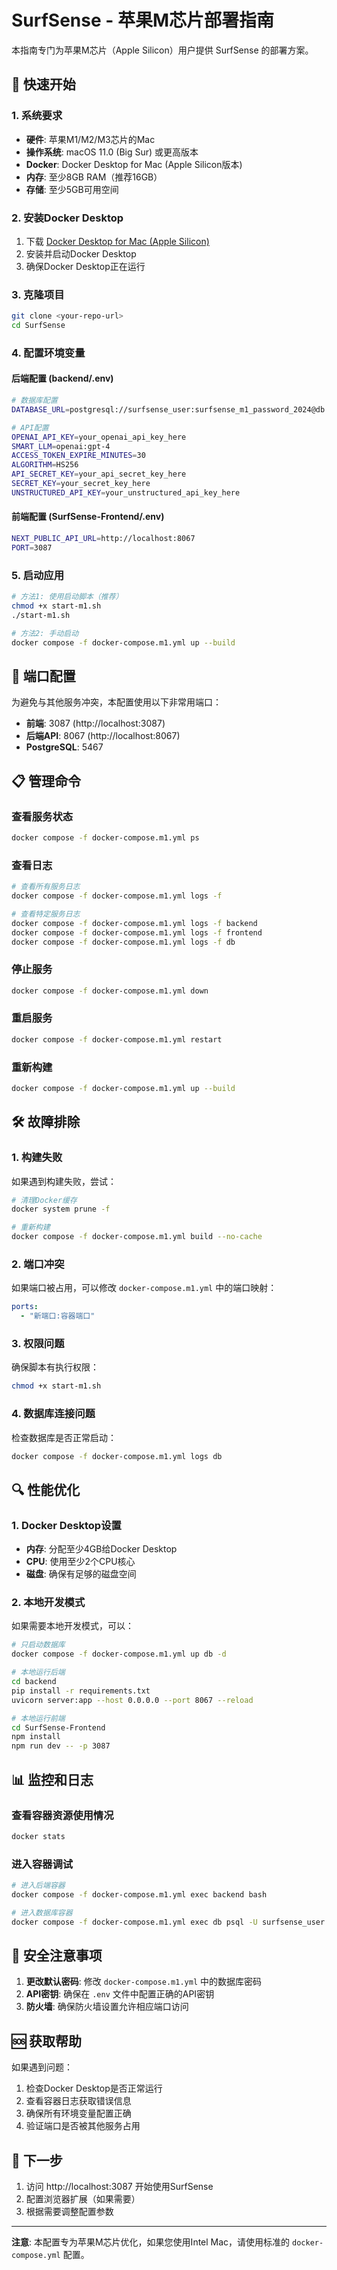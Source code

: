 # SurfSense - 苹果M芯片部署指南

本指南专门为苹果M芯片（Apple Silicon）用户提供 SurfSense 的部署方案。

## 🚀 快速开始

### 1. 系统要求

- **硬件**: 苹果M1/M2/M3芯片的Mac
- **操作系统**: macOS 11.0 (Big Sur) 或更高版本
- **Docker**: Docker Desktop for Mac (Apple Silicon版本)
- **内存**: 至少8GB RAM（推荐16GB）
- **存储**: 至少5GB可用空间

### 2. 安装Docker Desktop

1. 下载 [Docker Desktop for Mac (Apple Silicon)](https://desktop.docker.com/mac/main/arm64/Docker.dmg)
2. 安装并启动Docker Desktop
3. 确保Docker Desktop正在运行

### 3. 克隆项目

```bash
git clone <your-repo-url>
cd SurfSense
```

### 4. 配置环境变量

#### 后端配置 (backend/.env)

```bash
# 数据库配置
DATABASE_URL=postgresql://surfsense_user:surfsense_m1_password_2024@db:5432/surfsense_db

# API配置
OPENAI_API_KEY=your_openai_api_key_here
SMART_LLM=openai:gpt-4
ACCESS_TOKEN_EXPIRE_MINUTES=30
ALGORITHM=HS256
API_SECRET_KEY=your_api_secret_key_here
SECRET_KEY=your_secret_key_here
UNSTRUCTURED_API_KEY=your_unstructured_api_key_here
```

#### 前端配置 (SurfSense-Frontend/.env)

```bash
NEXT_PUBLIC_API_URL=http://localhost:8067
PORT=3087
```

### 5. 启动应用

```bash
# 方法1: 使用启动脚本（推荐）
chmod +x start-m1.sh
./start-m1.sh

# 方法2: 手动启动
docker compose -f docker-compose.m1.yml up --build
```

## 🔧 端口配置

为避免与其他服务冲突，本配置使用以下非常用端口：

- **前端**: 3087 (http://localhost:3087)
- **后端API**: 8067 (http://localhost:8067)
- **PostgreSQL**: 5467

## 📋 管理命令

### 查看服务状态
```bash
docker compose -f docker-compose.m1.yml ps
```

### 查看日志
```bash
# 查看所有服务日志
docker compose -f docker-compose.m1.yml logs -f

# 查看特定服务日志
docker compose -f docker-compose.m1.yml logs -f backend
docker compose -f docker-compose.m1.yml logs -f frontend
docker compose -f docker-compose.m1.yml logs -f db
```

### 停止服务
```bash
docker compose -f docker-compose.m1.yml down
```

### 重启服务
```bash
docker compose -f docker-compose.m1.yml restart
```

### 重新构建
```bash
docker compose -f docker-compose.m1.yml up --build
```

## 🛠️ 故障排除

### 1. 构建失败

如果遇到构建失败，尝试：

```bash
# 清理Docker缓存
docker system prune -f

# 重新构建
docker compose -f docker-compose.m1.yml build --no-cache
```

### 2. 端口冲突

如果端口被占用，可以修改 `docker-compose.m1.yml` 中的端口映射：

```yaml
ports:
  - "新端口:容器端口"
```

### 3. 权限问题

确保脚本有执行权限：

```bash
chmod +x start-m1.sh
```

### 4. 数据库连接问题

检查数据库是否正常启动：

```bash
docker compose -f docker-compose.m1.yml logs db
```

## 🔍 性能优化

### 1. Docker Desktop设置

- **内存**: 分配至少4GB给Docker Desktop
- **CPU**: 使用至少2个CPU核心
- **磁盘**: 确保有足够的磁盘空间

### 2. 本地开发模式

如果需要本地开发模式，可以：

```bash
# 只启动数据库
docker compose -f docker-compose.m1.yml up db -d

# 本地运行后端
cd backend
pip install -r requirements.txt
uvicorn server:app --host 0.0.0.0 --port 8067 --reload

# 本地运行前端
cd SurfSense-Frontend
npm install
npm run dev -- -p 3087
```

## 📊 监控和日志

### 查看容器资源使用情况
```bash
docker stats
```

### 进入容器调试
```bash
# 进入后端容器
docker compose -f docker-compose.m1.yml exec backend bash

# 进入数据库容器
docker compose -f docker-compose.m1.yml exec db psql -U surfsense_user -d surfsense_db
```

## 🔐 安全注意事项

1. **更改默认密码**: 修改 `docker-compose.m1.yml` 中的数据库密码
2. **API密钥**: 确保在 `.env` 文件中配置正确的API密钥
3. **防火墙**: 确保防火墙设置允许相应端口访问

## 🆘 获取帮助

如果遇到问题：

1. 检查Docker Desktop是否正常运行
2. 查看容器日志获取错误信息
3. 确保所有环境变量配置正确
4. 验证端口是否被其他服务占用

## 🎯 下一步

1. 访问 http://localhost:3087 开始使用SurfSense
2. 配置浏览器扩展（如果需要）
3. 根据需要调整配置参数

---

**注意**: 本配置专为苹果M芯片优化，如果您使用Intel Mac，请使用标准的 `docker-compose.yml` 配置。
